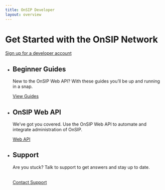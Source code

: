 ```yaml
---
title: OnSIP Developer
layout: overview
---
```


<div class="wrapper feature">
  <h1>Get Started with the OnSIP Network</h1>
  <a class="button-orange-large" href="#">Sign up for a developer account</a>
</div>

<div class="full-width-divider">
  <ul class="wrapper highlights">
    <li>
      <h2>Beginner Guides</h2>
      <p>New to the OnSIP Web API? With these guides you’ll be up and running in a snap.</p>
      <a class="button-orange-small" href="/guides/">View Guides</a>
    </li>
    <li>
      <h2>OnSIP Web API</h2>
      <p>We’ve got you covered. Use the OnSIP Web API to automate and integrate administration of OnSIP.</p>
      <a class="button-orange-small" href="/WebAPI/">Web API</a>
    </li>
    <li>
      <h2>Support</h2>
      <p>Are you stuck? Talk to support to get answers and stay up to date.<br>&nbsp;</p>
      <a class="button-orange-small" href="https://groups.google.com/forum/#!forum/sip_js" target="_blank">Contact Support</a>
    </li>
  </ul>
</div>